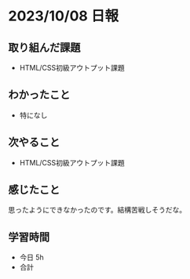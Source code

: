 # 2023/10/08 日報

## 取り組んだ課題
- HTML/CSS初級アウトプット課題

## わかったこと
- 特になし

## 次やること
- HTML/CSS初級アウトプット課題

## 感じたこと
思ったようにできなかったのです。結構苦戦しそうだな。

## 学習時間
- 今日 5h
- 合計
